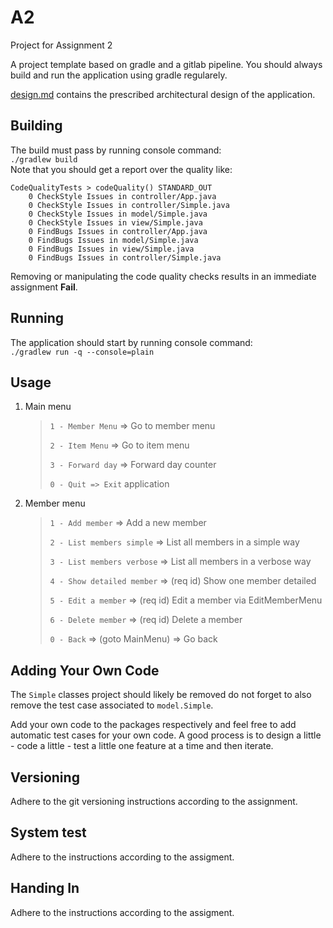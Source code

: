 # A2

Project for Assignment 2

A project template based on gradle and a gitlab pipeline. You should always build and run the application using gradle regularely.

[design.md](design.md) contains the prescribed architectural design of the application.

## Building
The build must pass by running console command:  
`./gradlew build`  
Note that you should get a report over the quality like:
```
CodeQualityTests > codeQuality() STANDARD_OUT
    0 CheckStyle Issues in controller/App.java
    0 CheckStyle Issues in controller/Simple.java
    0 CheckStyle Issues in model/Simple.java
    0 CheckStyle Issues in view/Simple.java
    0 FindBugs Issues in controller/App.java
    0 FindBugs Issues in model/Simple.java
    0 FindBugs Issues in view/Simple.java
    0 FindBugs Issues in controller/Simple.java
```

Removing or manipulating the code quality checks results in an immediate assignment **Fail**. 

## Running
The application should start by running console command:  
`./gradlew run -q --console=plain`

## Usage

1. Main menu 
    > `1 - Member Menu` => Go to member menu
    >
    > `2 - Item Menu` => Go to item menu
    >
    > `3 - Forward day` => Forward day counter
    >
    > `0 - Quit => Exit` application

2. Member menu 
    > `1 - Add member` => Add a new member
    >
    > `2 - List members simple` => List all members in a simple way
    >
    > `3 - List members verbose` => List all members in a verbose way
    > 
    > `4 - Show detailed member` => (req id) Show one member detailed 
    >
    > `5 - Edit a member` => (req id) Edit a member via EditMemberMenu
    > 
    > `6 - Delete member` => (req id) Delete a member
    >
    > `0 - Back` => (goto MainMenu) => Go back


## Adding Your Own Code
The `Simple` classes project should likely be removed do not forget to also remove the test case associated to `model.Simple`.  

Add your own code to the packages respectively and feel free to add automatic test cases for your own code. A good process is to design a little - code a little - test a little one feature at a time and then iterate.

## Versioning

Adhere to the git versioning instructions according to the assignment.

## System test
Adhere to the instructions according to the assigment.

## Handing In
Adhere to the instructions according to the assigment.